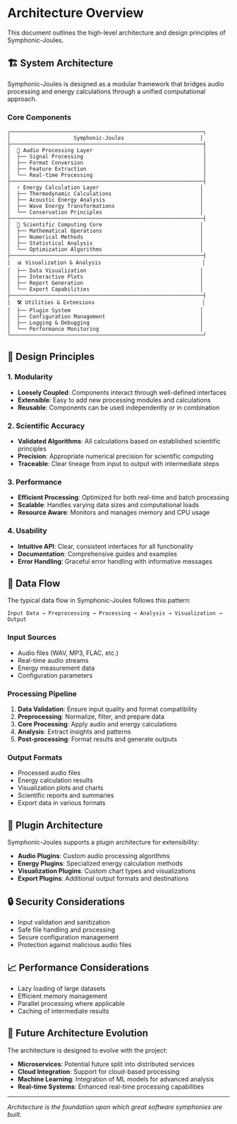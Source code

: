 # Architecture Overview

This document outlines the high-level architecture and design principles of Symphonic-Joules.

## 🏗️ System Architecture

Symphonic-Joules is designed as a modular framework that bridges audio processing and energy calculations through a unified computational approach.

### Core Components

```
┌─────────────────────────────────────────────────────────────┐
│                    Symphonic-Joules                        │
├─────────────────────────────────────────────────────────────┤
│  🎵 Audio Processing Layer                                   │
│  ├── Signal Processing                                      │
│  ├── Format Conversion                                      │
│  ├── Feature Extraction                                     │
│  └── Real-time Processing                                   │
├─────────────────────────────────────────────────────────────┤
│  ⚡ Energy Calculation Layer                                │
│  ├── Thermodynamic Calculations                            │
│  ├── Acoustic Energy Analysis                              │
│  ├── Wave Energy Transformations                           │
│  └── Conservation Principles                               │
├─────────────────────────────────────────────────────────────┤
│  🔬 Scientific Computing Core                               │
│  ├── Mathematical Operations                               │
│  ├── Numerical Methods                                     │
│  ├── Statistical Analysis                                  │
│  └── Optimization Algorithms                               │
├─────────────────────────────────────────────────────────────┤
│  📊 Visualization & Analysis                                │
│  ├── Data Visualization                                    │
│  ├── Interactive Plots                                     │
│  ├── Report Generation                                     │
│  └── Export Capabilities                                   │
├─────────────────────────────────────────────────────────────┤
│  🛠️ Utilities & Extensions                                  │
│  ├── Plugin System                                         │
│  ├── Configuration Management                              │
│  ├── Logging & Debugging                                   │
│  └── Performance Monitoring                                │
└─────────────────────────────────────────────────────────────┘
```

## 🎯 Design Principles

### 1. Modularity
- **Loosely Coupled**: Components interact through well-defined interfaces
- **Extensible**: Easy to add new processing modules and calculations
- **Reusable**: Components can be used independently or in combination

### 2. Scientific Accuracy
- **Validated Algorithms**: All calculations based on established scientific principles
- **Precision**: Appropriate numerical precision for scientific computing
- **Traceable**: Clear lineage from input to output with intermediate steps

### 3. Performance
- **Efficient Processing**: Optimized for both real-time and batch processing
- **Scalable**: Handles varying data sizes and computational loads
- **Resource Aware**: Monitors and manages memory and CPU usage

### 4. Usability
- **Intuitive API**: Clear, consistent interfaces for all functionality
- **Documentation**: Comprehensive guides and examples
- **Error Handling**: Graceful error handling with informative messages

## 🔄 Data Flow

The typical data flow in Symphonic-Joules follows this pattern:

```
Input Data → Preprocessing → Processing → Analysis → Visualization → Output
```

### Input Sources
- Audio files (WAV, MP3, FLAC, etc.)
- Real-time audio streams
- Energy measurement data
- Configuration parameters

### Processing Pipeline
1. **Data Validation**: Ensure input quality and format compatibility
2. **Preprocessing**: Normalize, filter, and prepare data
3. **Core Processing**: Apply audio and energy calculations
4. **Analysis**: Extract insights and patterns
5. **Post-processing**: Format results and generate outputs

### Output Formats
- Processed audio files
- Energy calculation results
- Visualization plots and charts
- Scientific reports and summaries
- Export data in various formats

## 🧩 Plugin Architecture

Symphonic-Joules supports a plugin architecture for extensibility:

- **Audio Plugins**: Custom audio processing algorithms
- **Energy Plugins**: Specialized energy calculation methods
- **Visualization Plugins**: Custom chart types and visualizations
- **Export Plugins**: Additional output formats and destinations

## 🔒 Security Considerations

- Input validation and sanitization
- Safe file handling and processing
- Secure configuration management
- Protection against malicious audio files

## 📈 Performance Considerations

- Lazy loading of large datasets
- Efficient memory management
- Parallel processing where applicable
- Caching of intermediate results

## 🔮 Future Architecture Evolution

The architecture is designed to evolve with the project:

- **Microservices**: Potential future split into distributed services
- **Cloud Integration**: Support for cloud-based processing
- **Machine Learning**: Integration of ML models for advanced analysis
- **Real-time Systems**: Enhanced real-time processing capabilities

---

*Architecture is the foundation upon which great software symphonies are built.*